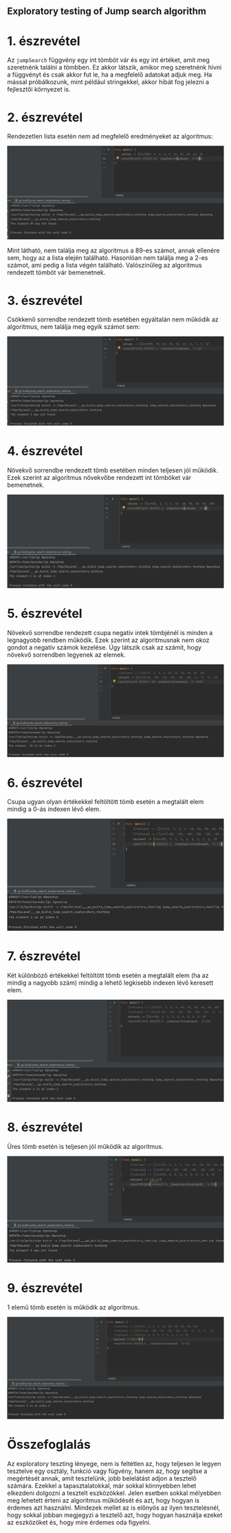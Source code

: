 ## Exploratory testing of Jump search algorithm

# 1. észrevétel
Az `jumpSearch` függvény egy int tömböt vár és egy int értéket, amit meg szeretnénk találni a tömbben.
Ez akkor látszik, amikor meg szeretnénk hívni a függvényt és csak akkor fut le, ha a megfelelő adatokat adjuk meg.
Ha mással próbálkozunk, mint például stringekkel, akkor hibát fog jelezni a fejlesztői környezet is.

# 2. észrevétel
Rendezetlen lista esetén nem ad megfelelő eredményeket az algoritmus:

![teszt2](teszt2.png)

Mint látható, nem találja meg az algoritmus a 89-es számot, annak ellenére sem, hogy az a lista elején található.
Hasonlóan nem találja meg a 2-es számot, ami pedig a lista végén található.
Valószínűleg az algoritmus rendezett tömböt vár bemenetnek.

# 3. észrevétel
Csökkenő sorrendbe rendezett tömb esetében egyáltalán nem működik az algoritmus, nem találja meg egyik számot sem:

![teszt3](teszt3.png)

# 4. észrevétel
Növekvő sorrendbe rendezett tömb esetében minden teljesen jól működik.
Ezek szerint az algoritmus növekvőbe rendezett int tömböket vár bemenetnek.

![teszt4](teszt4.png)

# 5. észrevétel
Növekvő sorrendbe rendezett csupa negatív intek tömbjénél is minden a legnagyobb rendben működik. 
Ezek szerint az algoritmusnak nem okoz gondot  a negatív számok kezelése. 
Úgy látszik csak az számít, hogy növekvő sorrendben legyenek az elemek.

![teszt5](teszt5.png)

# 6. észrevétel
Csupa ugyan olyan értékekkel feltöltött tömb esetén a megtalált elem mindig a 0-ás indexen lévő elem.

![teszt6](teszt6.png)

# 7. észrevétel
Két különböző értékekkel feltöltött tömb esetén a megtalált elem (ha az mindig a nagyobb szám) 
mindig a lehető legkisebb indexen lévő keresett elem.

![teszt7](teszt7.png)

# 8. észrevétel
Üres tömb esetén is teljesen jól működik az algoritmus.

![teszt8](teszt8.png)

# 9. észrevétel
1 elemű tömb esetén is működik az algoritmus.

![teszt9](teszt9.png)

# Összefoglalás
Az exploratory teszting lényege, nem is feltétlen az,
hogy teljesen le legyen tesztelve egy osztály, funkció vagy fügvény, hanem az,
hogy segítse a megértését annak, amit tesztelünk,
jobb belelátást adjon a tesztelő számára. 
Ezekkel a tapasztalatokkal, már sokkal könnyebben lehet elkezdeni dolgozni a tesztelt eszközökkel.
Jelen esetben sokkal mélyebben meg lehetett érteni az algoritmus működését és azt, hogy hogyan is érdemes azt használni.
Mindezek mellet az is előnyös az ilyen tesztelésnél, hogy sokkal jobban megjegyzi a tesztelő azt,
hogy hogyan használja ezeket az eszközöket és, hogy mire érdemes oda figyelni.